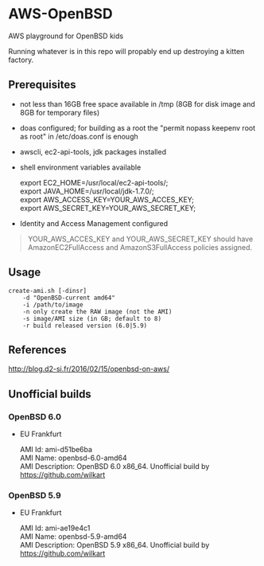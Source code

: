 # AWS-OpenBSD

AWS playground for OpenBSD kids

Running whatever is in this repo will propably end up destroying a kitten factory.


## Prerequisites

* not less than 16GB free space available in /tmp (8GB for disk image and 8GB for temporary files)
* doas configured; for building as a root the "permit nopass keepenv root as root" in /etc/doas.conf is enough
* awscli, ec2-api-tools, jdk packages installed
* shell environment variables available

    export EC2_HOME=/usr/local/ec2-api-tools/;  
    export JAVA_HOME=/usr/local/jdk-1.7.0/;  
    export AWS_ACCESS_KEY=YOUR_AWS_ACCES_KEY;  
    export AWS_SECRET_KEY=YOUR_AWS_SECRET_KEY;  

* Identity and Access Management configured

> YOUR_AWS_ACCES_KEY and YOUR_AWS_SECRET_KEY should have AmazonEC2FullAccess and AmazonS3FullAccess policies assigned.


## Usage

```shell
create-ami.sh [-dinsr]
    -d "OpenBSD-current amd64"
    -i /path/to/image
    -n only create the RAW image (not the AMI)
    -s image/AMI size (in GB; default to 8)
    -r build released version (6.0|5.9)
```

## References
http://blog.d2-si.fr/2016/02/15/openbsd-on-aws/


## Unofficial builds

### OpenBSD 6.0 

 * EU Frankfurt
 
    AMI Id: ami-d51be6ba  
    AMI Name: openbsd-6.0-amd64  
    AMI Description: OpenBSD 6.0 x86_64. Unofficial build by https://github.com/wilkart  


### OpenBSD 5.9 

 * EU Frankfurt
 
    AMI Id: ami-ae19e4c1  
    AMI Name: openbsd-5.9-amd64  
    AMI Description: OpenBSD 5.9 x86_64. Unofficial build by https://github.com/wilkart  
